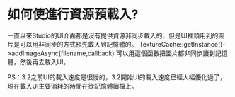 # **如何使進行資源預載入?** #

一直以來Studio的UI介面都是沒有提供資源非同步載入的，但是UI裡頭用到的圖片是可以用非同步的方式預先載入到記憶體的。 
TextureCache::getInstance()->addImageAsync(filename,callback) 可以用這個函數把圖片都非同步讀到記憶體，然後再去載入UI。 

PS：3.2之前UI的載入速度是很慢的，3.2開始UI的載入速度已經大幅優化過了，現在載入UI主要消耗的時間在從記憶體讀檔上。
